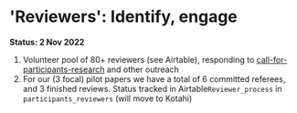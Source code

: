 # 'Reviewers': Identify, engage

**Status: 2 Nov 2022**

1. Volunteer pool of 80+ reviewers (see Airtable), responding to [call-for-participants-research](../readme/call-for-participants-research/ "mention") and other outreach
2. For our (3 focal) pilot papers we have a total of 6 committed referees, and 3 finished reviews.  Status tracked in Airtable`Reviewer_process` in `participants_reviewers` (will move to Kotahi)

